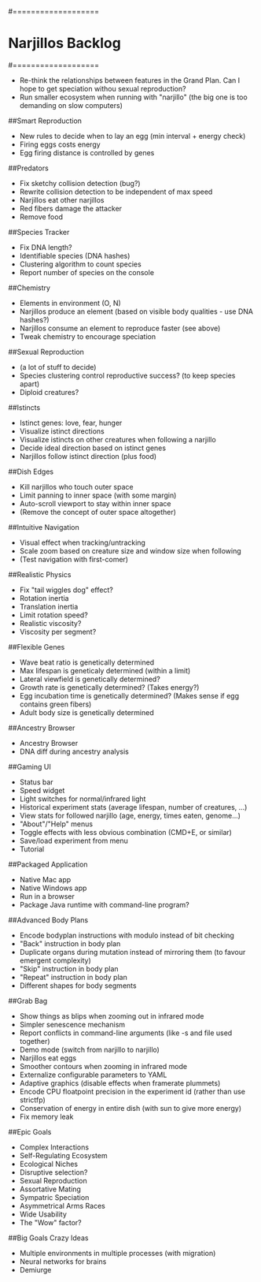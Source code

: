 #===================
# Narjillos Backlog
#===================

* Re-think the relationships between features in the Grand Plan. Can I hope to get speciation withou sexual reproduction?
* Run smaller ecosystem when running with "narjillo" (the big one is too demanding on slow computers)

##Smart Reproduction
* New rules to decide when to lay an egg (min interval + energy check)
* Firing eggs costs energy
* Egg firing distance is controlled by genes

##Predators
* Fix sketchy collision detection (bug?)
* Rewrite collision detection to be independent of max speed
* Narjillos eat other narjillos
* Red fibers damage the attacker
* Remove food

##Species Tracker
* Fix DNA length?
* Identifiable species (DNA hashes)
* Clustering algorithm to count species
* Report number of species on the console

##Chemistry
* Elements in environment (O, N)
* Narjillos produce an element (based on visible body qualities - use DNA hashes?)
* Narjillos consume an element to reproduce faster (see above)
* Tweak chemistry to encourage speciation

##Sexual Reproduction
* (a lot of stuff to decide)
* Species clustering control reproductive success? (to keep species apart)
* Diploid creatures?

##Istincts
* Istinct genes: love, fear, hunger
* Visualize istinct directions
* Visualize istincts on other creatures when following a narjillo
* Decide ideal direction based on istinct genes
* Narjillos follow istinct direction (plus food)

##Dish Edges
* Kill narjillos who touch outer space
* Limit panning to inner space (with some margin)
* Auto-scroll viewport to stay within inner space
* (Remove the concept of outer space altogether)

##Intuitive Navigation
* Visual effect when tracking/untracking
* Scale zoom based on creature size and window size when following
* (Test navigation with first-comer)

##Realistic Physics
* Fix "tail wiggles dog" effect?
* Rotation inertia
* Translation inertia
* Limit rotation speed?
* Realistic viscosity?
* Viscosity per segment?

##Flexible Genes
* Wave beat ratio is genetically determined
* Max lifespan is geneticaly determined (within a limit)
* Lateral viewfield is genetically determined?
* Growth rate is genetically determined? (Takes energy?)
* Egg incubation time is genetically determined? (Makes sense if egg contains green fibers)
* Adult body size is genetically determined

##Ancestry Browser
* Ancestry Browser
* DNA diff during ancestry analysis

##Gaming UI
* Status bar
* Speed widget
* Light switches for normal/infrared light
* Historical experiment stats (average lifespan, number of creatures, ...)
* View stats for followed narjillo (age, energy, times eaten, genome...)
* "About"/"Help" menus
* Toggle effects with less obvious combination (CMD+E, or similar)
* Save/load experiment from menu
* Tutorial

##Packaged Application
* Native Mac app
* Native Windows app
* Run in a browser
* Package Java runtime with command-line program?

##Advanced Body Plans
* Encode bodyplan instructions with modulo instead of bit checking
* "Back" instruction in body plan
* Duplicate organs during mutation instead of mirroring them (to favour emergent complexity)
* "Skip" instruction in body plan
* "Repeat" instruction in body plan
* Different shapes for body segments

##Grab Bag
* Show things as blips when zooming out in infrared mode
* Simpler senescence mechanism
* Report conflicts in command-line arguments (like -s and file used together)
* Demo mode (switch from narjillo to narjillo)
* Narjillos eat eggs
* Smoother contours when zooming in infrared mode
* Externalize configurable parameters to YAML
* Adaptive graphics (disable effects when framerate plummets)
* Encode CPU floatpoint precision in the experiment id (rather than use strictfp)
* Conservation of energy in entire dish (with sun to give more energy)
* Fix memory leak

##Epic Goals
* Complex Interactions
* Self-Regulating Ecosystem
* Ecological Niches
* Disruptive selection?
* Sexual Reproduction
* Assortative Mating
* Sympatric Speciation
* Asymmetrical Arms Races
* Wide Usability
* The "Wow" factor?

##Big Goals Crazy Ideas
* Multiple environments in multiple processes (with migration)
* Neural networks for brains
* Demiurge
